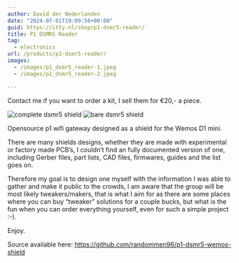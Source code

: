 ```yaml
---
author: David der Nederlanden
date: "2024-07-01T19:09:56+00:00"
guid: https://itty.nl/shop/p1-dsmr5-reader/
title: P1 DSMR5 Reader
tag:
  - electronics
url: /products/p1-dsmr5-reader/
images:
  - /images/p1_dsmr5_reader-1.jpeg
  - /images/p1_dsmr5_reader-2.jpeg

---
```

Contact me if you want to order a kit, I sell them for €20,- a piece.

![complete dsmr5 shield](/images/p1_dsmr5_reader-1.jpeg)
![bare dsmr5 shield](/images/p1_dsmr5_reader-2.jpeg)

Opensource p1 wifi gateway designed as a shield for the Wemos D1 mini.

There are many shields designs, whether they are made with experimental or factory made PCB’s, I couldn’t find an fully documented version of one, including Gerber files, part lists, CAD files, firmwares, guides and the list goes on.

Therefore my goal is to design one myself with the information I was able to gather and make it public to the crowds, I am aware that the group will be most likely tweakers/makers, that is what I aim for as there are some places where you can buy “tweaker” solutions for a couple bucks, but what is the fun when you can order everything yourself, even for such a simple project :-).

Enjoy.

Source available here: https://github.com/randommen96/p1-dsmr5-wemos-shield